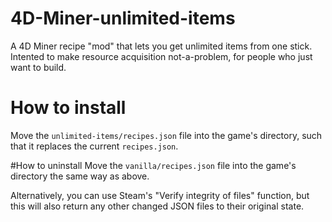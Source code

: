 # 4D-Miner-unlimited-items
A 4D Miner recipe "mod" that lets you get unlimited items from one stick. Intented to make resource acquisition not-a-problem, for people who just want to build.

# How to install
Move the `unlimited-items/recipes.json` file into the game's directory, such that it replaces the current `recipes.json`.

#How to uninstall
Move the `vanilla/recipes.json` file into the game's directory the same way as above.

Alternatively, you can use Steam's "Verify integrity of files" function, but this will also return any other changed JSON files to their original state.
